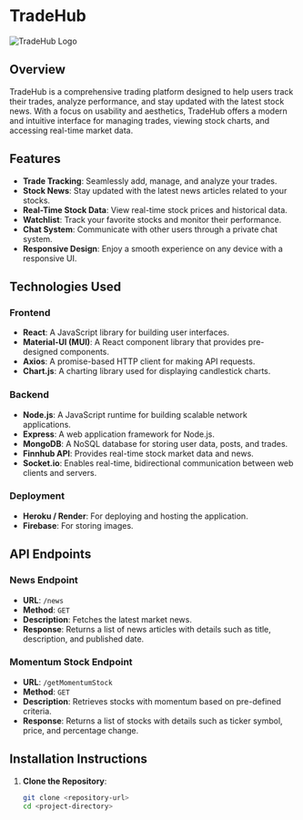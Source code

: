# TradeHub

![TradeHub Logo](https://example.com/logo.png) <!-- Replace with your logo image URL -->

## Overview

TradeHub is a comprehensive trading platform designed to help users track their trades, analyze performance, and stay updated with the latest stock news. With a focus on usability and aesthetics, TradeHub offers a modern and intuitive interface for managing trades, viewing stock charts, and accessing real-time market data.

## Features

- **Trade Tracking**: Seamlessly add, manage, and analyze your trades.
- **Stock News**: Stay updated with the latest news articles related to your stocks.
- **Real-Time Stock Data**: View real-time stock prices and historical data.
- **Watchlist**: Track your favorite stocks and monitor their performance.
- **Chat System**: Communicate with other users through a private chat system.
- **Responsive Design**: Enjoy a smooth experience on any device with a responsive UI.

## Technologies Used

### Frontend

- **React**: A JavaScript library for building user interfaces.
- **Material-UI (MUI)**: A React component library that provides pre-designed components.
- **Axios**: A promise-based HTTP client for making API requests.
- **Chart.js**: A charting library used for displaying candlestick charts.

### Backend

- **Node.js**: A JavaScript runtime for building scalable network applications.
- **Express**: A web application framework for Node.js.
- **MongoDB**: A NoSQL database for storing user data, posts, and trades.
- **Finnhub API**: Provides real-time stock market data and news.
- **Socket.io**: Enables real-time, bidirectional communication between web clients and servers.

### Deployment

- **Heroku / Render**: For deploying and hosting the application.
- **Firebase**: For storing images.

## API Endpoints

### News Endpoint

- **URL**: `/news`
- **Method**: `GET`
- **Description**: Fetches the latest market news.
- **Response**: Returns a list of news articles with details such as title, description, and published date.

### Momentum Stock Endpoint

- **URL**: `/getMomentumStock`
- **Method**: `GET`
- **Description**: Retrieves stocks with momentum based on pre-defined criteria.
- **Response**: Returns a list of stocks with details such as ticker symbol, price, and percentage change.

## Installation Instructions

1. **Clone the Repository**:
   ```bash
   git clone <repository-url>
   cd <project-directory>

